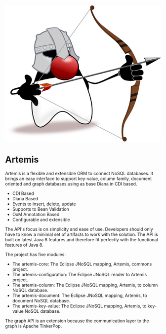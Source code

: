 ![Artemis Project](https://github.com/JNOSQL/diana-site/blob/master/images/duke-artemis.png)
# Artemis
 Artemis is a flexible and extensible ORM to connect NoSQL databases. It brings an easy interface to support key-value, column family, document oriented and graph databases using as base Diana in CDI based.

* CDI Based
* Diana Based
* Events to insert, delete, update
* Supports to Bean Validation
* OxM Annotation Based
* Configurable and extensible

The API's focus is on simplicity and ease of use. Developers should only have to know a minimal set of artifacts to work with the solution. The API is built on latest Java 8 features and therefore fit perfectly with the functional features of Java 8. 

The project has five modules:

* The artemis-core: The Eclipse JNoSQL mapping, Artemis, commons project.
* The artemis-configuration: The Eclipse JNoSQL reader to Artemis project.
* The artemis-column: The Eclipse JNoSQL mapping, Artemis, to column NoSQL database.
* The artemis-document: The Eclipse JNoSQL mapping, Artemis, to document NoSQL database.
* The artemis-key-value: The Eclipse JNoSQL mapping, Artemis, to key-value NoSQL database.


The graph API is an extension because the communication layer to the graph is Apache TinkerPop.

